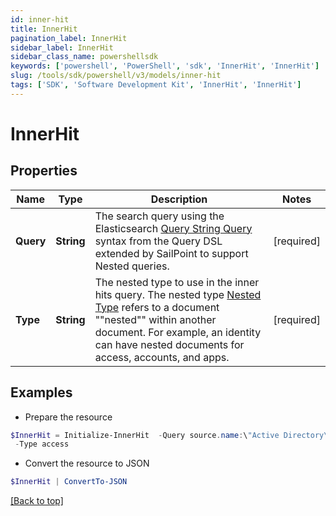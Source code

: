 ```yaml
---
id: inner-hit
title: InnerHit
pagination_label: InnerHit
sidebar_label: InnerHit
sidebar_class_name: powershellsdk
keywords: ['powershell', 'PowerShell', 'sdk', 'InnerHit', 'InnerHit']
slug: /tools/sdk/powershell/v3/models/inner-hit
tags: ['SDK', 'Software Development Kit', 'InnerHit', 'InnerHit']
---
```


# InnerHit

## Properties

| Name | Type | Description | Notes |
| --- | --- | --- | --- |
| **Query** | **String** | The search query using the Elasticsearch [Query String Query](https://www.elastic.co/guide/en/elasticsearch/reference/5.2/query-dsl-query-string-query.html#query-string) syntax from the Query DSL extended by SailPoint to support Nested queries. | [required] |
| **Type** | **String** | The nested type to use in the inner hits query. The nested type [Nested Type](https://www.elastic.co/guide/en/elasticsearch/reference/current/nested.html) refers to a document ""nested"" within another document. For example, an identity can have nested documents for access, accounts, and apps. | [required] |

## Examples

- Prepare the resource

```powershell
$InnerHit = Initialize-InnerHit  -Query source.name:\"Active Directory\" `
 -Type access
```

- Convert the resource to JSON

```powershell
$InnerHit | ConvertTo-JSON
```

[[Back to top]](#)

